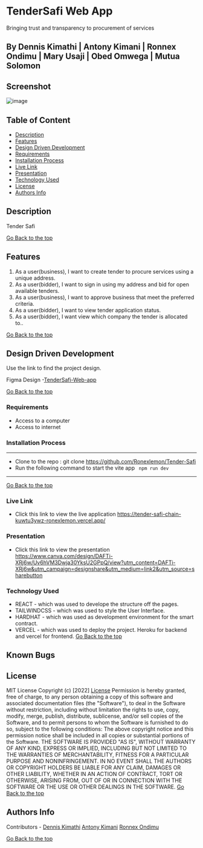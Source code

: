 # TenderSafi Web App
Bringing trust and transparency to procurement of services

## By Dennis Kimathi | Antony Kimani | Ronnex Ondimu | Mary Usaji | Obed Omwega | Mutua Solomon 

## Screenshot
 ![image](./client/src/assets/images/HeroSection.png)

 ## Table of Content
 - [Description](#description)
 - [Features](#features)
 - [Design Driven Development](#Design-Driven-Development)
 - [Requirements](#requirements)
 - [Installation Process](#installation-Process)
 - [Live Link](#Live-Link)
 - [Presentation](#Presentation)
 - [Technology  Used](#technology-Used)
 - [License](#license)
 - [Authors Info](#Authors-Info)


## Description
<p>Tender Safi</p>

[Go Back to the top](#TenderSafi-Web-app)
## Features
1. As a user(business), I want to create tender to procure services using a unique address.
2. As a user(bidder), I want to sign in using my address and bid for open available tenders.
3. As a user(business), I want to approve business that meet the preferred criteria.
4. As a user(bidder), I want to view tender application status.
4. As a user(bidder), I want view which company the tender is allocated to..


[Go Back to the top](#TenderSafi-Web-app)

## Design Driven Development

Use the link to find the project design.

Figma Design -[TenderSafi-Web-app](https://www.figma.com/file/fxzefSk00z49RSq63vrxTw/TenderSafi?node-id=3%3A1479&t=tdUpMOUe5iU3unmI-1)

[Go Back to the top](#TenderSafi-Web-app)

 ###  Requirements
 * Access to  a computer 
 * Access to internet

 ### Installation Process
 ****
* Clone to the repo : git clone https://github.com/Ronexlemon/Tender-Safi
* Run the following command to start the vite app ``` npm run dev```

 ****
 [Go Back to the top](#TenderSafi-Web-app)

### Live Link
- Click this link to view the live application https://tender-safi-chain-kuwtu3ywz-ronexlemon.vercel.app/

### Presentation
- Click this link to view the presentation https://www.canva.com/design/DAFTi-XRj6w/Uv6hVM3Dwja30YksU2GPpQ/view?utm_content=DAFTi-XRj6w&utm_campaign=designshare&utm_medium=link2&utm_source=sharebutton

### Technology  Used
* REACT - which was used to develope the structure off the pages.
* TAILWINDCSS - which was used to style the User Interface.
* HARDHAT - which was used as development environment for the smart contract.
* VERCEL - which was used to deploy the project. Heroku for backend and vercel for frontend.
[Go Back to the top](#TenderSafi-Web-app)

## Known Bugs


## License
MIT License
Copyright (c) [2022] [License](LICENSE.txt)
Permission is hereby granted, free of charge, to any person obtaining a copy
of this software and associated documentation files (the "Software"), to deal
in the Software without restriction, including without limitation the rights
to use, copy, modify, merge, publish, distribute, sublicense, and/or sell
copies of the Software, and to permit persons to whom the Software is
furnished to do so, subject to the following conditions:
The above copyright notice and this permission notice shall be included in all
copies or substantial portions of the Software.
THE SOFTWARE IS PROVIDED "AS IS", WITHOUT WARRANTY OF ANY KIND, EXPRESS OR
IMPLIED, INCLUDING BUT NOT LIMITED TO THE WARRANTIES OF MERCHANTABILITY,
FITNESS FOR A PARTICULAR PURPOSE AND NONINFRINGEMENT. IN NO EVENT SHALL THE
AUTHORS OR COPYRIGHT HOLDERS BE LIABLE FOR ANY CLAIM, DAMAGES OR OTHER
LIABILITY, WHETHER IN AN ACTION OF CONTRACT, TORT OR OTHERWISE, ARISING FROM,
OUT OF OR IN CONNECTION WITH THE SOFTWARE OR THE USE OR OTHER DEALINGS IN THE
SOFTWARE.
[Go Back to the top](#TenderSafi-Web-app)

## Authors Info
Contributors - [Dennis Kimathi](https://github.com/DennohKim)
[Antony Kimani](https://github.com/anthonykimani)
[Ronnex Ondimu](https://github.com/Ronexlemon)


[Go Back to the top](#TenderSafi-Web-app)